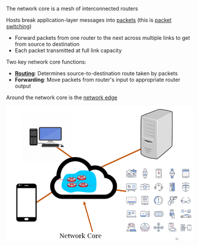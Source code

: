 The network core is a mesh of interconnected routers

Hosts break application-layer messages into [packets](Packet.md) (this is [packet switching](OSI%20layers/Link%20layer/Packet%20switching.md))
- Forward packets from one router to the next across multiple links to get from source to destination
- Each packet transmitted at full link capacity

Two key network core functions:
- [**Routing**](OSI%20layers/Network%20layer/Routing/Routing.md): Determines source-to-destination route taken by packets
- **Forwarding**: Move packets from router's input to appropriate router output

Around the network core is the [network edge](Network%20edge.md)

![Network core and edge](img/network-core-and-edge.png)